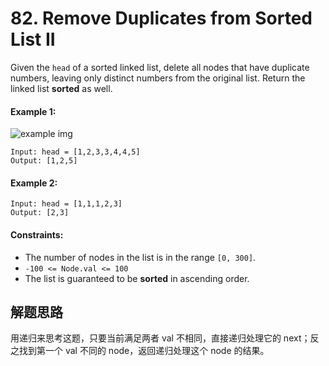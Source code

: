 # 82. Remove Duplicates from Sorted List II

Given the `head` of a sorted linked list, delete all nodes that have duplicate numbers, leaving only distinct numbers from the original list. Return the linked list **sorted** as well.


#### Example 1:

![example img](https://assets.leetcode.com/uploads/2021/01/04/linkedlist1.jpg)

```
Input: head = [1,2,3,3,4,4,5]
Output: [1,2,5]
```

#### Example 2:

```
Input: head = [1,1,1,2,3]
Output: [2,3]
``` 

#### Constraints:

+ The number of nodes in the list is in the range `[0, 300]`.
+ `-100 <= Node.val <= 100`
+ The list is guaranteed to be **sorted** in ascending order.

## 解题思路

用递归来思考这题，只要当前满足两者 val 不相同，直接递归处理它的 next；反之找到第一个 val 不同的 node，返回递归处理这个 node 的结果。
